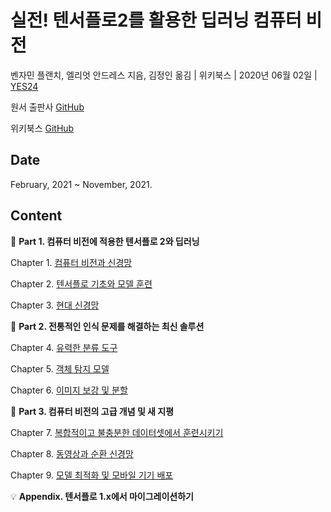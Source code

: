 # 실전! 텐서플로2를 활용한 딥러닝 컴퓨터 비전

벤자민 플랜치, 엘리엇 안드레스 지음, 김정인 옮김 | 위키북스 | 2020년 06월 02일 | [YES24](http://www.yes24.com/Product/Goods/90365150)

원서 출판사 [GitHub](https://github.com/PacktPublishing/Hands-On-Computer-Vision-with-TensorFlow-2)

위키북스 [GitHub](https://github.com/wikibook/dl-vision)

## Date

February, 2021 ~ November, 2021.

## Content

:palm_tree: **Part 1. 컴퓨터 비전에 적용한 텐서플로 2와 딥러닝**

Chapter 1. [컴퓨터 비전과 신경망](C01_Computer-Vision-and-Neural-Networks.md)

Chapter 2. [텐서플로 기초와 모델 훈련](C02_TensorFlow-Basics-and-Training-a-Model.md)

Chapter 3. [현대 신경망](C03_Modern-Neural-Networks.md)

:notebook: **Part 2. 전통적인 인식 문제를 해결하는 최신 솔루션**

Chapter 4. [유력한 분류 도구](C04_Influential-Classification-Tools.md)

Chapter 5. [객체 탐지 모델](C05_Object-Detection-Models.md)

Chapter 6. [이미지 보강 및 분할](C06_Enhancing-and-Segmenting-Images.md)

:pencil: **Part 3. 컴퓨터 비전의 고급 개념 및 새 지평**

Chapter 7. [복합적이고 불충분한 데이터셋에서 훈련시키기](C07_Training-on-Complex-and-Scarce-Datasets.md)

Chapter 8. [동영상과 순환 신경망](C08_Video-and-Recurrent-Neural-Networks.md)

Chapter 9. [모델 최적화 및 모바일 기기 배포](C09_Optimizing-Models-and-Deploying-on-Mobile-Devices.md)

:bulb: **Appendix. 텐서플로 1.x에서 마이그레이션하기**
